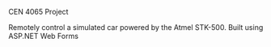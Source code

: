 CEN 4065 Project

Remotely control a simulated car powered by the Atmel STK-500.  Built using ASP.NET Web Forms